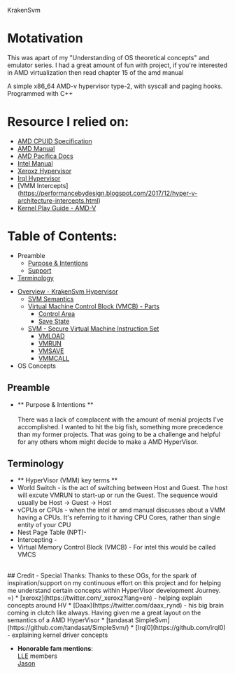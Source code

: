 KrakenSvm

# Motativation
This was apart of my "Understanding of OS theoretical concepts" and emulator series. I had a great amount of fun with project, if you're interested in AMD virtualization then read chapter 15 of the amd manual 

A simple x86_64 AMD-v hypervisor type-2, with syscall and paging hooks. Programmed with C++
# Resource I relied on:
   * [AMD CPUID Specification](http://developer.amd.com/wordpress/media/2012/10/254811.pdf)
   * [AMD Manual](https://www.amd.com/system/files/TechDocs/24593.pdf) 
   * [AMD Pacifica Docs](https://courses.cs.vt.edu/~cs5204/fall07-kafura/Papers/Virtualization/AMD-Pacifica-slides.pdf)
   * [Intel Manual](https://software.intel.com/content/www/us/en/develop/articles/intel-sdm.html)
   * [Xeroxz Hypervisor](https://githacks.org/_xeroxz/bluepill)
   * [Irql Hypervisor](https://github.com/irql0/limevisor)
   * [VMM Intercepts] (https://performancebydesign.blogspot.com/2017/12/hyper-v-architecture-intercepts.html)
   * [Kernel Play Guide - AMD-V](https://nskernel.gitbook.io/kernel-play-guide/kvm/amd-v-and-sev)

# Table of Contents:

* Preamble
   * [Purpose & Intentions](#purpose) 
   * [Support](#support)
   <!-- for #purpose talk about why you did this
		the lack of resource they had for this.-->
* [Terminology](#terminology)
<!-- Add a introduction later on, once you start writing a blog-->

* [Overview - KrakenSvm Hypervisor](#overview)
   * [SVM Semantics](#hv_semantics)
   * [Virtual Machine Control Block (VMCB) - Parts](#vmcb_parts)
	  * [Control Area](#control_area)
	  * [Save State](#save_state)
   * [SVM - Secure Virtual Machine Instruction Set](#intru_set)
	  * [VMLOAD](#vmload)
	  * [VMRUN](#vmrun)
	  * [VMSAVE](#vmload)
	  * [VMMCALL](#vmcall)
* OS Concepts

<!-- 
	put kernel driver concepts
	i.e. Dispatch and passive levels, IRQ levels,
	IOCTL
	
	explain what a guess mode is, explain what the 
	host is, explain how this HV is different from 
	mainstream HVs (VMWARE, VBOX), explain world switching,
	explain how injection works, explain the VM instructions
	better. Explain something that you may not have considered
-->

## Preamble
*   <a name="purpose"> ** Purpose & Intentions ** </a> <br>  
There was a lack of complacent with the amount of menial projects
I've accomplished. I wanted to hit the big fish, something more precedence than my former projects. That was going to be a challenge 
and helpful for any others whom might decide to make a AMD HyperVisor.

## Terminology
*   <a name="terminology"> ** HyperVisor (VMM) key terms ** </a> <br>
   * World Switch - is the act of switching between Host and Guest. The host will excute VMRUN to start-up or run the Guest. The sequence would usually be Host -> Guest -> Host 
   * vCPUs or CPUs - when the intel or amd manual discusses about a VMM having a CPUs. It's referring to it having CPU Cores, rather than single entity of your CPU
   * Nest Page Table (NPT)-
   * Intercepting - 
   * Virtual Memory Control Block (VMCB) - For intel this would be called VMCS

<br>
## Credit - Special Thanks:
  Thanks to these OGs, for the spark of inspiration/support on my continuous effort on this project and for helping me understand certain concepts within HyperVisor development Journey. =)
  * [xeroxz](https://twitter.com/_xeroxz?lang=en) - helping explain concepts around HV
  * [Daax](https://twitter.com/daax_rynd) - his big brain coming in clutch like always. Having given me a great layout on the semantics of a AMD HyperVisor
  * [tandasat SimpleSvm](https://github.com/tandasat/SimpleSvm/)
  * [Irql0](https://github.com/irql0) - explaining kernel driver concepts
<br>

   *  **Honorable fam mentions**: <br>
   [LLE](https://discord.gg/MvtdVcUsJs) members <br>
   [Jason](https://github.com/johnsonjason)
   <br>
